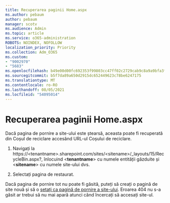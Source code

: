 ```yaml
---
title: Recuperarea paginii Home.aspx
ms.author: pebaum
author: pebaum
manager: scotv
ms.audience: Admin
ms.topic: article
ms.service: o365-administration
ROBOTS: NOINDEX, NOFOLLOW
localization_priority: Priority
ms.collection: Adm_O365
ms.custom:
- "9002970"
- "5683"
ms.openlocfilehash: b49e00d00fc692353f99803cc47ff02c2729cab9c8a9a9bfa3ff4674d785bda5
ms.sourcegitcommit: b5f7da89a650d2915dc652449623c78be6247175
ms.translationtype: MT
ms.contentlocale: ro-RO
ms.lasthandoff: 08/05/2021
ms.locfileid: "54095014"
---
```

# <a name="recover-the-homeaspx-page"></a>Recuperarea paginii Home.aspx

Dacă pagina de pornire a site-ului este ștearsă, aceasta poate fi recuperată din Coșul de reciclare accesând URL-ul Coșului de reciclare.

1. Navigați la https://\<tenantname>.sharepoint.com/sites/\<sitename>/_layouts/15/RecycleBin.aspx?, înlocuind <**tenantname**> cu numele entității găzduite și <**sitename**> cu numele site-ului dvs.

2. Selectați pagina de restaurat.

Dacă pagina de pornire tot nu poate fi găsită, puteți să creați o pagină de site nouă și să o [setați ca pagină de pornire a site-ului](https://support.microsoft.com/en-gb/office/use-a-different-page-for-your-sharepoint-site-home-page-35a5022c-f84a-455d-985e-c691ab5dfa17?ui=en-us&rs=en-gb&ad=gb). Eroarea 404 nu s-a găsit ar trebui să nu mai apară atunci când încercați să accesați site-ul.
